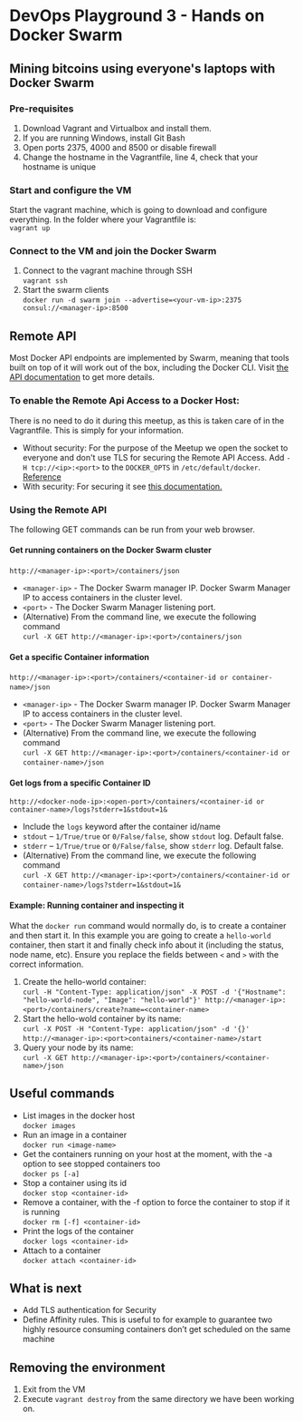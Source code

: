 # DevOps Playground 3 - Hands on Docker Swarm
## Mining bitcoins using everyone's laptops with Docker Swarm

### Pre-requisites
1. Download Vagrant and Virtualbox and install them.   
2. If you are running Windows, install Git Bash
3. Open ports 2375, 4000 and 8500 or disable firewall
4. Change the hostname in the Vagrantfile, line 4, check that your hostname is unique


### Start and configure the VM
Start the vagrant machine, which is going to download and configure everything. In the folder where your Vagrantfile is:  
`vagrant up`


### Connect to the VM and join the Docker Swarm
1. Connect to the vagrant machine through SSH  
  `vagrant ssh`
2. Start the swarm clients   
`docker run -d swarm join --advertise=<your-vm-ip>:2375 consul://<manager-ip>:8500`


## Remote API
​Most Docker API endpoints are implemented by Swarm, meaning that tools built on top of it will work out of the box, including the Docker CLI. Visit [the API documentation](https://docs.docker.com/engine/reference/api) to get more details.
​
### To enable the Remote Api Access to a Docker Host:
There is no need to do it during this meetup, as this is taken care of in the Vagrantfile. This is simply for your information.
* Without security: For the purpose of the Meetup we open the socket to everyone and don't use TLS for securing the Remote API Access.
Add `-H tcp://<ip>:<port>` to the `DOCKER_OPTS` in `/etc/default/docker`.  
[Reference](http://www.virtuallyghetto.com/2014/07/quick-tip-how-to-enable-docker-remote-api.html)
* With security: For securing it see [this documentation.](https://coreos.com/os/docs/latest/customizing-docker.html)
​

### Using the Remote API
The following GET commands can be run from your web browser.
#### Get running containers on the Docker Swarm cluster
​
`http://<manager-ip>:<port>/containers/json`
* `<manager-ip>` - The Docker Swarm manager IP. Docker Swarm Manager IP to access containers in the cluster level.
* `<port>` - The Docker Swarm Manager listening port.
​
* (Alternative) From the command line, we execute the following command  
`curl -X GET http://<manager-ip>:<port>/containers/json`
​

#### Get a specific Container information
​
`http://<manager-ip>:<port>/containers/<container-id or container-name>/json`
​
* `<manager-ip>` - The Docker Swarm manager IP. Docker Swarm Manager IP to access containers in the cluster level.
* `<port>` - The Docker Swarm Manager listening port.
​
* (Alternative) From the command line, we execute the following command  
`curl -X GET http://<manager-ip>:<port>/containers/<container-id or container-name>/json`
​

#### Get logs from a specific Container ID

`http://<docker-node-ip>:<open-port>/containers/<container-id or container-name>/logs?stderr=1&stdout=1&`
* Include the `logs` keyword after the container id/name
* `stdout` – `1/True/true` or `0/False/false`, show `stdout` log. Default false.
* `stderr` – `1/True/true` or `0/False/false`, show `stderr` log. Default false.
​
* (Alternative) From the command line, we execute the following command  
`curl -X GET http://<manager-ip>:<port>/containers/<container-id or container-name>/logs?stderr=1&stdout=1&`
​

#### Example: Running container and inspecting it
What the `docker run` command would normally do, is to create a container and then start it.
In this example you are going to create a `hello-world` container, then start it and finally check info about it (including the status, node name, etc). Ensure you replace the fields between `<` and `>` with the correct information.

1. Create the hello-world container:  
`curl -H "Content-Type: application/json" -X POST -d '{"Hostname": "hello-world-node", "Image": "hello-world"}' http://<manager-ip>:<port>/containers/create?name=<container-name>`
​
2. Start the hello-wold container by its name:  
`curl -X POST -H "Content-Type: application/json" -d '{}' http://<manager-ip>:<port>containers/<container-name>/start`
​
3. Query your node by its name:  
`curl -X GET http://<manager-ip>:<port>/containers/<container-name>/json`

## Useful commands
* List images in the docker host  
`docker images`
* Run an image in a container  
`docker run <image-name>`
* Get the containers running on your host at the moment, with the -a option to see stopped containers too  
`docker ps [-a]`
* Stop a container using its id  
`docker stop <container-id>`
* Remove a container, with the -f option to force the container to stop if it is running    
`docker rm [-f] <container-id>`
* Print the logs of the container  
`docker logs <container-id>`
* Attach to a container  
`docker attach <container-id>`

## What is next
* Add TLS authentication for Security
* Define Affinity rules. This is useful to for example to guarantee two highly resource consuming containers don’t get scheduled on the same machine

## Removing the environment

1. Exit from the VM
2. Execute `vagrant destroy` from the same directory we have been working on.

